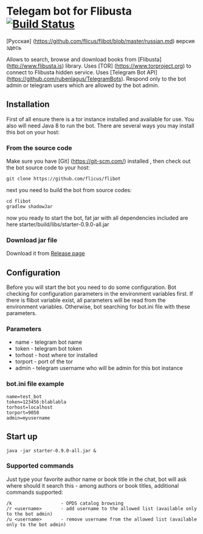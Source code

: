 # Telegam bot for Flibusta [![Build Status](https://travis-ci.org/flicus/flibot.png)](https://travis-ci.org/flicus/flibot)
[Русская] (https://github.com/flicus/flibot/blob/master/russian.md) версия здесь

Allows to search, browse and download books from [Flibusta] (http://www.flibusta.is) library. Uses [TOR] (https://www.torproject.org) to connect to Flibusta hidden service. Uses [Telegram Bot API] (https://github.com/rubenlagus/TelegramBots). Respond only to the bot admin or telegram users which are allowed by the bot admin.
## Installation
First of all ensure there is a tor instance installed and available for use. You also will need Java 8 to run the bot. There are several ways you may install this bot on your host:
### From the source code
Make sure you have [Git] (https://git-scm.com/) installed , then check out the bot source code to your host:
```
git clone https://github.com/flicus/flibot
```
next you need to build the bot from source codes:
```
cd flibot
gradlew shadowJar
```
now you ready to start the bot, fat jar with all dependencies included are here starter/build/libs/starter-0.9.0-all.jar  
### Download jar file
 Download it from [Release page](https://github.com/flicus/flibot/releases)
## Configuration
Before you will start the bot you need to do some configuration. Bot checking for configuration parameters in the environment variables first. If there is flibot variable exist, all parameters will be read from the environment variables. Otherwise, bot searching for bot.ini file with these parameters.
### Parameters
- name    - telegram bot name
- token   - telegram bot token
- torhost - host where tor installed 
- torport - port of the tor
- admin   - telegram username who will be admin for this bot instance

### bot.ini file example
```
name=test_bot
token=123456:blablabla
torhost=localhost
torport=9050
admin=myusername
```
## Start up
```
java -jar starter-0.9.0-all.jar &
```
### Supported commands
Just type your favorite author name or book title in the chat, bot will ask where should it search this - among authors or book titles, additional commands supported:
```
/k                  - OPDS catalog browsing
/r <username>       - add username to the allowed list (available only to the bot admin)
/u <username>       - remove username from the allowed list (available only to the bot admin)
```